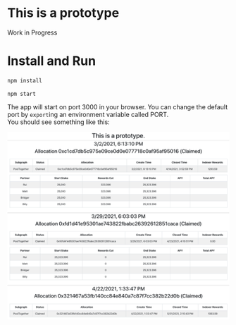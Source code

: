 # This is a prototype

Work in Progress

# Install and Run
```
npm install
```

```
npm start
```

The app will start on port 3000 in your browser.  You can change the default port by `export`ing an environment variable called PORT.  
You should see something like this:

![screenshot](https://github.com/Pioneer-Digital/graph-tools/blob/main/docs/screenshot.png?raw=true)
